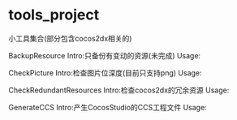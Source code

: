 # tools_project
小工具集合(部分包含cocos2dx相关的)

BackupResource
Intro:只备份有变动的资源(未完成)
Usage:

CheckPicture
Intro:检查图片位深度(目前只支持png)
Usage:

CheckRedundantResources
Intro:检查cocos2dx的冗余资源
Usage:

GenerateCCS
Intro:产生CocosStudio的CCS工程文件
Usage: